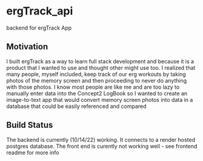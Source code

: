 # ergTrack_api
backend for ergTrack App

## Motivation
I built ergTrack as a way to learn full stack development and because it is a product that I wanted to use and thought other might use too. I realized that many people, myself included, keep track of our erg workouts by taking photos of the memory screen and then proceeding to never do anything with those photos. I know most people are like me and are too lazy to manually enter data into the Concept2 LogBook so I wanted to create an image-to-text app that would convert memory screen photos into data in a database that could be easily referenced and compared

## Build Status
The backend is currently (10/14/22) working. It connects to a render hosted postgres database. The front end is curently not working well - see frontend readme for more info

##

